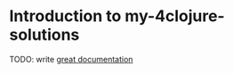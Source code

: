 # Introduction to my-4clojure-solutions

TODO: write [great documentation](http://jacobian.org/writing/great-documentation/what-to-write/)
